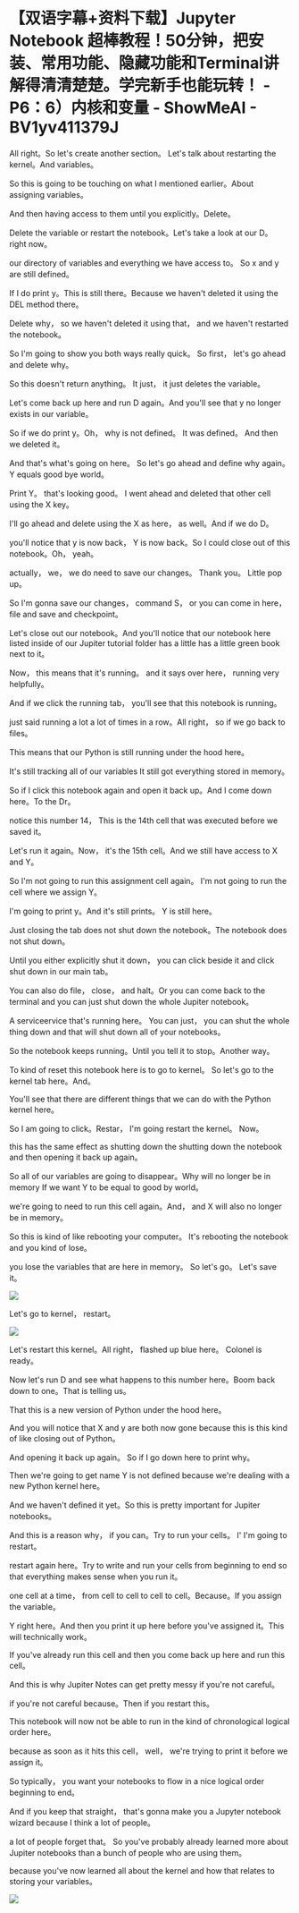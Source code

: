 # 【双语字幕+资料下载】Jupyter Notebook 超棒教程！50分钟，把安装、常用功能、隐藏功能和Terminal讲解得清清楚楚。学完新手也能玩转！ - P6：6）内核和变量 - ShowMeAI - BV1yv411379J

All right。So let's create another section。 Let's talk about restarting the kernel。And variables。

So this is going to be touching on what I mentioned earlier。About assigning variables。

And then having access to them until you explicitly。Delete。

Delete the variable or restart the notebook。Let's take a look at our D。 right now。

 our directory of variables and everything we have access to。 So x and y are still defined。

 If I do print y。This is still there。Because we haven't deleted it using the DEL method there。

Delete why， so we haven't deleted it using that， and we haven't restarted the notebook。

So I'm going to show you both ways really quick。 So first， let's go ahead and delete why。

 So this doesn't return anything。 It just， it just deletes the variable。

 Let's come back up here and run D again。And you'll see that y no longer exists in our variable。

 So if we do print y。Oh， why is not defined。 It was defined。 And then we deleted it。

 And that's what's going on here。 So let's go ahead and define why again。Y equals good bye world。

Print Y。 that's looking good。 I went ahead and deleted that other cell using the X key。

 I'll go ahead and delete using the X as here， as well。And if we do D。

 you'll notice that y is now back， Y is now back。So I could close out of this notebook。Oh， yeah。

 actually， we， we do need to save our changes。 Thank you。 Little pop up。

 So I'm gonna save our changes， command S， or you can come in here， file and save and checkpoint。

Let's close out our notebook。And you'll notice that our notebook here listed inside of our Jupiter tutorial folder has a little has a little green book next to it。

 Now， this means that it's running。 and it says over here， running very helpfully。

 And if we click the running tab， you'll see that this notebook is running。

 just said running a lot a lot of times in a row。All right， so if we go back to files。

This means that our Python is still running under the hood here。

 It's still tracking all of our variables It still got everything stored in memory。

 So if I click this notebook again and open it back up。And I come down here。To the Dr。

 notice this number 14， This is the 14th cell that was executed before we saved it。

Let's run it again。Now， it's the 15th cell。And we still have access to X and Y。

 So I'm not going to run this assignment cell again。 I'm not going to run the cell where we assign Y。

 I'm going to print y。And it's still prints。 Y is still here。

Just closing the tab does not shut down the notebook。The notebook does not shut down。

Until you either explicitly shut it down， you can click beside it and click shut down in our main tab。

You can also do file， close， and halt。Or you can come back to the terminal and you can just shut down the whole Jupiter notebook。

A serviceervice that's running here。 You can just， you can shut the whole thing down and that will shut down all of your notebooks。

So the notebook keeps running。Until you tell it to stop。Another way。

To kind of reset this notebook here is to go to kernel。 So let's go to the kernel tab here。And。

You'll see that there are different things that we can do with the Python kernel here。

 So I am going to click。Restar， I'm going restart the kernel。 Now。

 this has the same effect as shutting down the shutting down the notebook and then opening it back up again。

So all of our variables are going to disappear。Why will no longer be in memory If we want Y to be equal to good by world。

 we're going to need to run this cell again。And， and X will also no longer be in memory。

 So this is kind of like rebooting your computer。 It's rebooting the notebook and you kind of lose。

 you lose the variables that are here in memory。 So let's go。 Let's save it。



![](img/8143106a5aad5bd9fb9cf7a814fb2830_1.png)

Let's go to kernel， restart。

![](img/8143106a5aad5bd9fb9cf7a814fb2830_3.png)

Let's restart this kernel。All right， flashed up blue here。 Colonel is ready。

Now let's run D and see what happens to this number here。Boom back down to one。That is telling us。

That this is a new version of Python under the hood here。

 And you will notice that X and y are both now gone because this is this kind of like closing out of Python。

And opening it back up again。 So if I go down here to print why。

Then we're going to get name Y is not defined because we're dealing with a new Python kernel here。

And we haven't defined it yet。So this is pretty important for Jupiter notebooks。

And this is a reason why， if you can。Try to run your cells。 I' I'm going to restart。

 restart again here。Try to write and run your cells from beginning to end so that everything makes sense when you run it。

 one cell at a time， from cell to cell to cell to cell。Because。If you assign the variable。

 Y right here。And then you print it up here before you've assigned it。This will technically work。

If you've already run this cell and then you come back up here and run this cell。

 And this is why Jupiter Notes can get pretty messy if you're not careful。

 if you're not careful because。Then if you restart this。

This notebook will now not be able to run in the kind of chronological logical order here。

 because as soon as it hits this cell， well， we're trying to print it before we assign it。

So typically， you want your notebooks to flow in a nice logical order beginning to end。

And if you keep that straight， that's gonna make you a Jupyter notebook wizard because I think a lot of people。

 a lot of people forget that。 So you've probably already learned more about Jupiter notebooks than a bunch of people who are using them。

 because you've now learned all about the kernel and how that relates to storing your variables。



![](img/8143106a5aad5bd9fb9cf7a814fb2830_5.png)